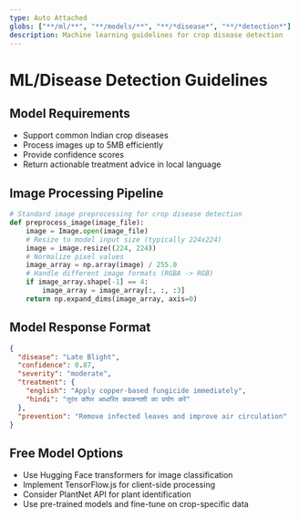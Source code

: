 ```yaml
---
type: Auto Attached  
globs: ["**/ml/**", "**/models/**", "**/*disease*", "**/*detection*"]
description: Machine learning guidelines for crop disease detection
---
```


# ML/Disease Detection Guidelines

## Model Requirements
- Support common Indian crop diseases
- Process images up to 5MB efficiently
- Provide confidence scores
- Return actionable treatment advice in local language

## Image Processing Pipeline
```python
# Standard image preprocessing for crop disease detection
def preprocess_image(image_file):
    image = Image.open(image_file)
    # Resize to model input size (typically 224x224)
    image = image.resize((224, 224))
    # Normalize pixel values
    image_array = np.array(image) / 255.0
    # Handle different image formats (RGBA -> RGB)
    if image_array.shape[-1] == 4:
        image_array = image_array[:, :, :3]
    return np.expand_dims(image_array, axis=0)
```

## Model Response Format
```json
{
  "disease": "Late Blight",
  "confidence": 0.87,
  "severity": "moderate",
  "treatment": {
    "english": "Apply copper-based fungicide immediately",
    "hindi": "तुरंत कॉपर आधारित कवकनाशी का प्रयोग करें"
  },
  "prevention": "Remove infected leaves and improve air circulation"
}
```

## Free Model Options
- Use Hugging Face transformers for image classification
- Implement TensorFlow.js for client-side processing
- Consider PlantNet API for plant identification
- Use pre-trained models and fine-tune on crop-specific data
